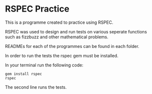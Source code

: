 # RSPEC Practice

This is a programme created to practice using RSPEC.

RSPEC was used to design and run tests on various seperate functions such as fizzbuzz and other mathematical problems.

READMEs for each of the programmes can be found in each folder.

In order to run the tests the rspec gem must be installed.

In your terminal run the following code:

```
gem install rspec
rspec
```
The second line runs the tests.
